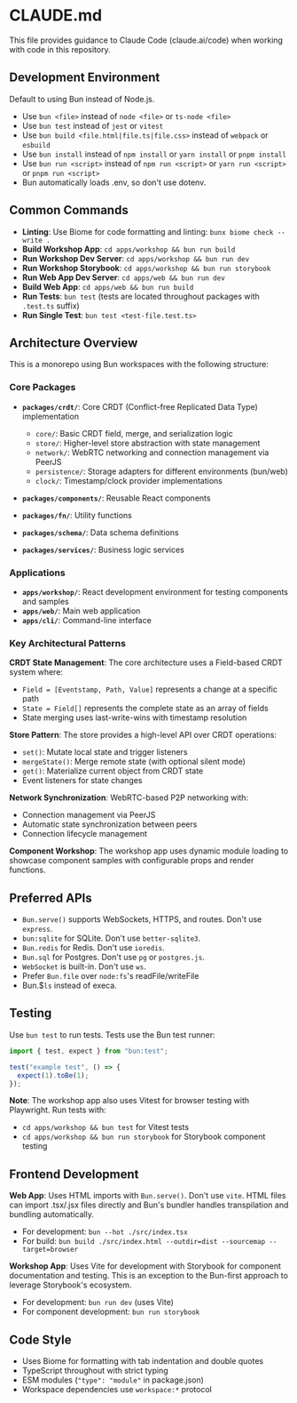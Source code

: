 # CLAUDE.md

This file provides guidance to Claude Code (claude.ai/code) when working with code in this repository.

## Development Environment

Default to using Bun instead of Node.js.

- Use `bun <file>` instead of `node <file>` or `ts-node <file>`
- Use `bun test` instead of `jest` or `vitest`
- Use `bun build <file.html|file.ts|file.css>` instead of `webpack` or `esbuild`
- Use `bun install` instead of `npm install` or `yarn install` or `pnpm install`
- Use `bun run <script>` instead of `npm run <script>` or `yarn run <script>` or `pnpm run <script>`
- Bun automatically loads .env, so don't use dotenv.

## Common Commands

- **Linting**: Use Biome for code formatting and linting: `bunx biome check --write .`
- **Build Workshop App**: `cd apps/workshop && bun run build`
- **Run Workshop Dev Server**: `cd apps/workshop && bun run dev`
- **Run Workshop Storybook**: `cd apps/workshop && bun run storybook`
- **Run Web App Dev Server**: `cd apps/web && bun run dev`
- **Build Web App**: `cd apps/web && bun run build`
- **Run Tests**: `bun test` (tests are located throughout packages with `.test.ts` suffix)
- **Run Single Test**: `bun test <test-file.test.ts>`

## Architecture Overview

This is a monorepo using Bun workspaces with the following structure:

### Core Packages

- **`packages/crdt/`**: Core CRDT (Conflict-free Replicated Data Type) implementation
  - `core/`: Basic CRDT field, merge, and serialization logic
  - `store/`: Higher-level store abstraction with state management
  - `network/`: WebRTC networking and connection management via PeerJS
  - `persistence/`: Storage adapters for different environments (bun/web)
  - `clock/`: Timestamp/clock provider implementations

- **`packages/components/`**: Reusable React components
- **`packages/fn/`**: Utility functions
- **`packages/schema/`**: Data schema definitions  
- **`packages/services/`**: Business logic services

### Applications

- **`apps/workshop/`**: React development environment for testing components and samples
- **`apps/web/`**: Main web application
- **`apps/cli/`**: Command-line interface

### Key Architectural Patterns

**CRDT State Management**: The core architecture uses a Field-based CRDT system where:
- `Field = [Eventstamp, Path, Value]` represents a change at a specific path
- `State = Field[]` represents the complete state as an array of fields
- State merging uses last-write-wins with timestamp resolution

**Store Pattern**: The store provides a high-level API over CRDT operations:
- `set()`: Mutate local state and trigger listeners
- `mergeState()`: Merge remote state (with optional silent mode)  
- `get()`: Materialize current object from CRDT state
- Event listeners for state changes

**Network Synchronization**: WebRTC-based P2P networking with:
- Connection management via PeerJS
- Automatic state synchronization between peers
- Connection lifecycle management

**Component Workshop**: The workshop app uses dynamic module loading to showcase component samples with configurable props and render functions.

## Preferred APIs

- `Bun.serve()` supports WebSockets, HTTPS, and routes. Don't use `express`.
- `bun:sqlite` for SQLite. Don't use `better-sqlite3`.
- `Bun.redis` for Redis. Don't use `ioredis`.
- `Bun.sql` for Postgres. Don't use `pg` or `postgres.js`.
- `WebSocket` is built-in. Don't use `ws`.
- Prefer `Bun.file` over `node:fs`'s readFile/writeFile
- Bun.$`ls` instead of execa.

## Testing

Use `bun test` to run tests. Tests use the Bun test runner:

```ts
import { test, expect } from "bun:test";

test("example test", () => {
  expect(1).toBe(1);
});
```

**Note**: The workshop app also uses Vitest for browser testing with Playwright. Run tests with:
- `cd apps/workshop && bun test` for Vitest tests
- `cd apps/workshop && bun run storybook` for Storybook component testing

## Frontend Development

**Web App**: Uses HTML imports with `Bun.serve()`. Don't use `vite`. HTML files can import .tsx/.jsx files directly and Bun's bundler handles transpilation and bundling automatically.
- For development: `bun --hot ./src/index.tsx`
- For build: `bun build ./src/index.html --outdir=dist --sourcemap --target=browser`

**Workshop App**: Uses Vite for development with Storybook for component documentation and testing. This is an exception to the Bun-first approach to leverage Storybook's ecosystem.
- For development: `bun run dev` (uses Vite)
- For component development: `bun run storybook`

## Code Style

- Uses Biome for formatting with tab indentation and double quotes
- TypeScript throughout with strict typing
- ESM modules (`"type": "module"` in package.json)
- Workspace dependencies use `workspace:*` protocol